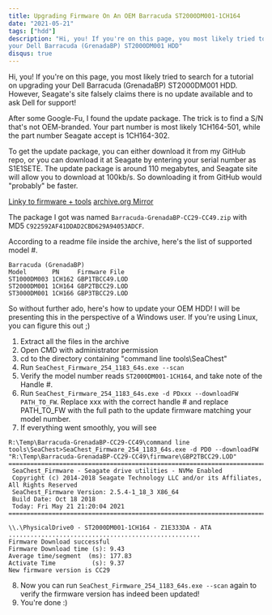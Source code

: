 ```yaml
---
title: Upgrading Firmware On An OEM Barracuda ST2000DM001-1CH164
date: "2021-05-21"
tags: ["hdd"]
description: "Hi, you! If you're on this page, you most likely tried to search for a tutorial on upgrading
your Dell Barracuda (GrenadaBP) ST2000DM001	HDD"
disqus: true
---
```


Hi, you! If you're on this page, you most likely tried to search for a tutorial on upgrading
your Dell Barracuda (GrenadaBP) ST2000DM001	HDD. However, Seagate's site falsely claims there is no update
available and to ask Dell for support! 

After some Google-Fu, I found the update package. The trick is to find a S/N that's not OEM-branded.
Your part number is most likely 1CH164-501, while the part number Seagate accept is 1CH164-302.

To get the update package, you can either download it from my GitHub repo, or you can download it at
Seagate by entering your serial number as S1E1SETE. The update package is around 110 megabytes, and Seagate
site will allow you to download at 100kb/s. So downloading it from GitHub would "probably" be faster.

[Linky to firmware + tools](https://github.com/EnumC/EnumC.com/releases/download/binary1/Barracuda-GrenadaBP-CC29-CC49.zip)
[archive.org Mirror](https://archive.org/details/barracuda-grenada-bp-cc-29-cc-49)

The package I got was named `Barracuda-GrenadaBP-CC29-CC49.zip` with MD5 `C922592AF41DDAD2CBD629A94053ADCF`.

According to a readme file inside the archive, here's the list of supported model #.
```
Barracuda (GrenadaBP)
Model       PN     Firmware File
ST1000DM003 1CH162 GBP1TBCC49.LOD
ST2000DM001 1CH164 GBP2TBCC29.LOD
ST3000DM001 1CH166 GBP3TBCC29.LOD
```

So without further ado, here's how to update your OEM HDD! 
I will be presenting this in the perspective of a Windows user. If you're using Linux, 
you can figure this out ;)

1. Extract all the files in the archive
2. Open CMD with administrator permission
3. cd to the directory containing "command line tools\SeaChest"
4. Run `SeaChest_Firmware_254_1183_64s.exe --scan`
5. Verify the model number reads `ST2000DM001-1CH164`, and take note of the Handle #.
6. Run `SeaChest_Firmware_254_1183_64s.exe -d PDxxx --downloadFW PATH_TO_FW`. Replace xxx with the correct handle # and replace PATH_TO_FW with the full path to the update firmware matching your model number.
7. If everything went smoothly, you will see 
```
R:\Temp\Barracuda-GrenadaBP-CC29-CC49\command line tools\SeaChest>SeaChest_Firmware_254_1183_64s.exe -d PD0 --downloadFW "R:\Temp\Barracuda-GrenadaBP-CC29-CC49\firmware\GBP2TBCC29.LOD"
==========================================================================================
 SeaChest_Firmware - Seagate drive utilities - NVMe Enabled
 Copyright (c) 2014-2018 Seagate Technology LLC and/or its Affiliates, All Rights Reserved
 SeaChest_Firmware Version: 2.5.4-1_18_3 X86_64
 Build Date: Oct 18 2018
 Today: Fri May 21 21:20:04 2021
==========================================================================================

\\.\PhysicalDrive0 - ST2000DM001-1CH164 - Z1E333DA - ATA
.....................................................
Firmware Download successful
Firmware Download time (s): 9.43
Average time/segment  (ms): 177.83
Activate Time          (s): 9.37
New firmware version is CC29
```
8. Now you can run `SeaChest_Firmware_254_1183_64s.exe --scan` again to verify the firmware version has indeed been updated!
9. You're done :)
